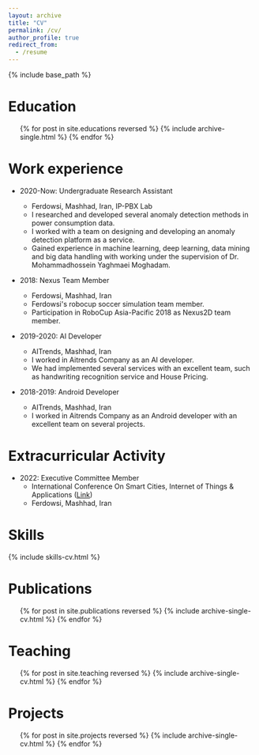 ```yaml
---
layout: archive
title: "CV"
permalink: /cv/
author_profile: true
redirect_from:
  - /resume
---
```


{% include base_path %}

Education
======
  <ul>{% for post in site.educations reversed %}
    {% include archive-single.html %}
  {% endfor %}</ul>

Work experience
======
* 2020-Now: Undergraduate Research Assistant
  * Ferdowsi, Mashhad, Iran, IP-PBX Lab
  * I researched and developed several anomaly detection methods in power consumption data. 
  * I worked with a team on designing and developing an anomaly detection platform as a service. 
  * Gained experience in machine learning, deep learning, data mining and big data handling with working under the supervision of Dr. Mohammadhossein Yaghmaei Moghadam.

* 2018: Nexus Team Member
  * Ferdowsi, Mashhad, Iran
  * Ferdowsi's robocup soccer simulation team member.
  * Participation in RoboCup Asia-Pacific 2018 as Nexus2D team member.
  
* 2019-2020: AI Developer
  * AITrends, Mashhad, Iran
  * I worked in Aitrends Company as an AI developer.
  * We had implemented several services with an excellent team, such as handwriting recognition service and House Pricing.

* 2018-2019: Android Developer
  * AITrends, Mashhad, Iran
  * I worked in Aitrends Company as an Android developer with an excellent team on several projects.

Extracurricular Activity
======

* 2022: Executive Committee Member
  * International Conference On Smart Cities, Internet of Things & Applications (<a href="https://sciot2022.um.ac.ir/Home/Committe?id=3">Link</a>)
  * Ferdowsi, Mashhad, Iran


Skills
======
  {% include skills-cv.html %}

Publications
======
  <ul>{% for post in site.publications reversed %}
    {% include archive-single-cv.html %}
  {% endfor %}</ul>
  
Teaching
======
  <ul>{% for post in site.teaching reversed %}
    {% include archive-single-cv.html %}
  {% endfor %}</ul>

Projects
======
  <ul>{% for post in site.projects reversed %}
    {% include archive-single-cv.html %}
  {% endfor %}</ul>

